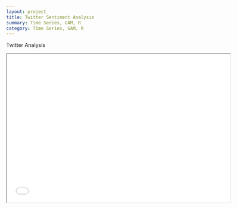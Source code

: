 ```yaml
---
layout: project
title: Twitter Sentiment Analysis
summary: Time Series, GAM, R 
category: Time Series, GAM, R
---
```


Twitter Analysis

<div align="center">
<iframe
    width="600"
    height="400"
    src="../files/delta.html"
    src="https://flapjackstan.github.io/files/delta.html"
    frameborder="1px"
    allowfullscreen
></iframe>
</div>

